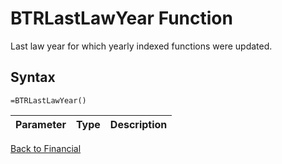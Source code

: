 # BTRLastLawYear Function

Last law year for which yearly indexed functions were updated.

## Syntax

```excel
=BTRLastLawYear()
```

Parameter | Type | Description
---|---|---


[Back to Financial](RBLeFinancial.md)